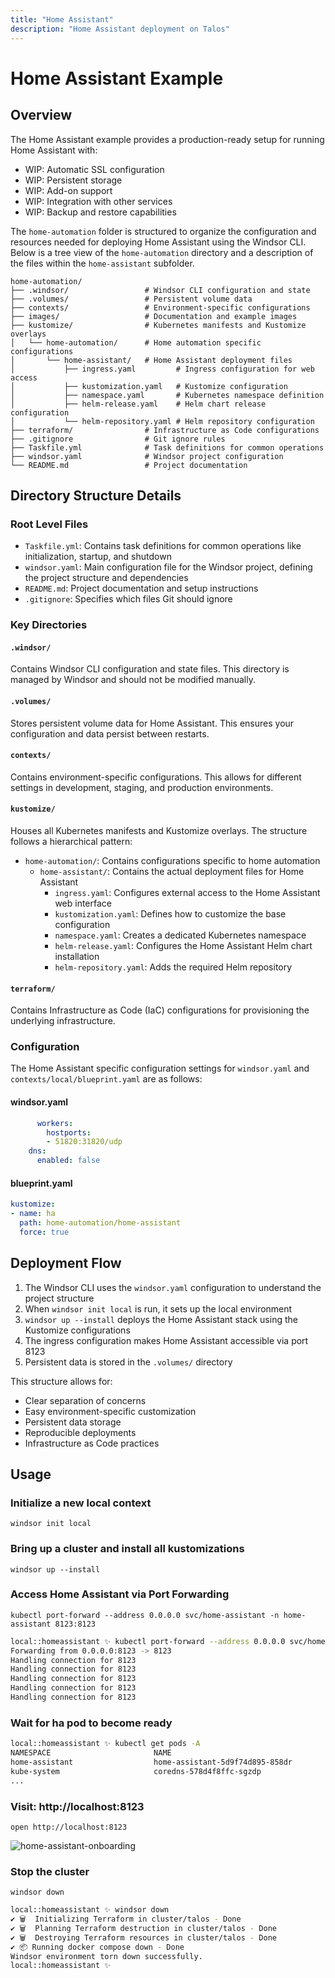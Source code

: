 ```yaml
---
title: "Home Assistant"
description: "Home Assistant deployment on Talos"
---
```

# Home Assistant Example

## Overview

The Home Assistant example provides a production-ready setup for running Home Assistant with:

- WIP: Automatic SSL configuration
- WIP: Persistent storage
- WIP: Add-on support
- WIP: Integration with other services
- WIP: Backup and restore capabilities

The `home-automation` folder is structured to organize the configuration and resources needed for deploying Home Assistant using the Windsor CLI. Below is a tree view of the `home-automation` directory and a description of the files within the `home-assistant` subfolder.

```
home-automation/
├── .windsor/                 # Windsor CLI configuration and state
├── .volumes/                 # Persistent volume data
├── contexts/                 # Environment-specific configurations
├── images/                   # Documentation and example images
├── kustomize/                # Kubernetes manifests and Kustomize overlays
│   └── home-automation/      # Home automation specific configurations
│       └── home-assistant/   # Home Assistant deployment files
│           ├── ingress.yaml         # Ingress configuration for web access
│           ├── kustomization.yaml   # Kustomize configuration
│           ├── namespace.yaml       # Kubernetes namespace definition
│           ├── helm-release.yaml    # Helm chart release configuration
│           └── helm-repository.yaml # Helm repository configuration
├── terraform/                # Infrastructure as Code configurations
├── .gitignore                # Git ignore rules
├── Taskfile.yml              # Task definitions for common operations
├── windsor.yaml              # Windsor project configuration
└── README.md                 # Project documentation
```

## Directory Structure Details

### Root Level Files
- `Taskfile.yml`: Contains task definitions for common operations like initialization, startup, and shutdown
- `windsor.yaml`: Main configuration file for the Windsor project, defining the project structure and dependencies
- `README.md`: Project documentation and setup instructions
- `.gitignore`: Specifies which files Git should ignore

### Key Directories

#### `.windsor/`
Contains Windsor CLI configuration and state files. This directory is managed by Windsor and should not be modified manually.

#### `.volumes/`
Stores persistent volume data for Home Assistant. This ensures your configuration and data persist between restarts.

#### `contexts/`
Contains environment-specific configurations. This allows for different settings in development, staging, and production environments.

#### `kustomize/`
Houses all Kubernetes manifests and Kustomize overlays. The structure follows a hierarchical pattern:

- `home-automation/`: Contains configurations specific to home automation
  - `home-assistant/`: Contains the actual deployment files for Home Assistant
    - `ingress.yaml`: Configures external access to the Home Assistant web interface
    - `kustomization.yaml`: Defines how to customize the base configuration
    - `namespace.yaml`: Creates a dedicated Kubernetes namespace
    - `helm-release.yaml`: Configures the Home Assistant Helm chart installation
    - `helm-repository.yaml`: Adds the required Helm repository

#### `terraform/`
Contains Infrastructure as Code (IaC) configurations for provisioning the underlying infrastructure.

### Configuration
The Home Assistant specific configuration settings for `windsor.yaml` and `contexts/local/blueprint.yaml` are as follows:

#### windsor.yaml

```yaml
      workers:
        hostports:
        - 51820:31820/udp
    dns:
      enabled: false
```

#### blueprint.yaml
```yaml
kustomize:
- name: ha
  path: home-automation/home-assistant
  force: true
```
## Deployment Flow

1. The Windsor CLI uses the `windsor.yaml` configuration to understand the project structure
2. When `windsor init local` is run, it sets up the local environment
3. `windsor up --install` deploys the Home Assistant stack using the Kustomize configurations
4. The ingress configuration makes Home Assistant accessible via port 8123
5. Persistent data is stored in the `.volumes/` directory

This structure allows for:
- Clear separation of concerns
- Easy environment-specific customization
- Persistent data storage
- Reproducible deployments
- Infrastructure as Code practices

## Usage

### Initialize a new local context
```
windsor init local
```
### Bring up a cluster and install all kustomizations
```
windsor up --install
```

### Access Home Assistant via Port Forwarding
```
kubectl port-forward --address 0.0.0.0 svc/home-assistant -n home-assistant 8123:8123
```
```sh
local::homeassistant ✨ kubectl port-forward --address 0.0.0.0 svc/home-assistant -n home-assistant 8123:8123
Forwarding from 0.0.0.0:8123 -> 8123
Handling connection for 8123
Handling connection for 8123
Handling connection for 8123
Handling connection for 8123
Handling connection for 8123
```

### Wait for ha pod to become ready

```bash
local::homeassistant ✨ kubectl get pods -A
NAMESPACE                       NAME                                                       READY   STATUS              RESTARTS        AGE
home-assistant                  home-assistant-5d9f74d895-858dr                            1/1     Running             0               95s
kube-system                     coredns-578d4f8ffc-sgzdp                                   1/1     Running             0               2m22s
...
```

### Visit: http://localhost:8123
```
open http://localhost:8123
```

![home-assistant-onboarding](../img/home-assistant-onboarding.png)

### Stop the cluster
```
windsor down 
```
```bash
local::homeassistant ✨ windsor down
✔ 🗑️  Initializing Terraform in cluster/talos - Done
✔ 🗑️  Planning Terraform destruction in cluster/talos - Done
✔ 🗑️  Destroying Terraform resources in cluster/talos - Done
✔ 📦 Running docker compose down - Done
Windsor environment torn down successfully.
local::homeassistant ✨ 
```
